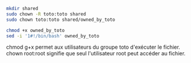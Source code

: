 ```sh
mkdir shared
sudo chown -R toto:toto shared
sudo chown toto:toto shared/owned_by_toto
```

```sh 
chmod +x owned_by_toto
sed -i '1#!/bin/bash' owned_by_toto
```
chmod g+x permet aux utilisateurs du groupe toto d'exécuter le fichier.
chown root:root signifie que seul l'utilisateur root peut accéder au fichier.
